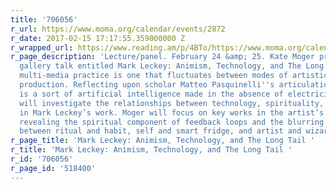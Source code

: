 ```yaml
---
title: '706056'
r_url: https://www.moma.org/calendar/events/2872
r_date: 2017-02-15 17:17:55.359000000 Z
r_wrapped_url: https://www.reading.am/p/4BTo/https://www.moma.org/calendar/events/2872
r_page_description: 'Lecture/panel. February 24 &amp; 25. Kate Moger presents a public
  gallery talk entitled Mark Leckey: Animism, Technology, and The Long Tail. Leckey’s
  multi-media practice is one that fluctuates between modes of artistic and alchemic
  production. Reflecting upon scholar Matteo Pasquinelli''s articulation that “animism
  is a sort of artificial intelligence made in the absence of electricity,” the talk
  will investigate the relationships between technology, spirituality, and affect
  in Mark Leckey’s work. Moger will focus on key works in the artist’s retrospective,
  revealing the spiritual component of feedback loops and the blurring of the boundaries
  between ritual and habit, self and smart fridge, and artist and wizard.'
r_page_title: 'Mark Leckey: Animism, Technology, and The Long Tail '
r_title: 'Mark Leckey: Animism, Technology, and The Long Tail '
r_id: '706056'
r_page_id: '518400'
---
```


